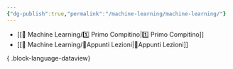 ```yaml
---
{"dg-publish":true,"permalink":"/machine-learning/machine-learning/"}
---
```



- [[🤖 Machine Learning/1️⃣ Primo Compitino\|1️⃣ Primo Compitino]]
- [[🤖 Machine Learning/📝Appunti Lezioni\|📝Appunti Lezioni]]

{ .block-language-dataview}
